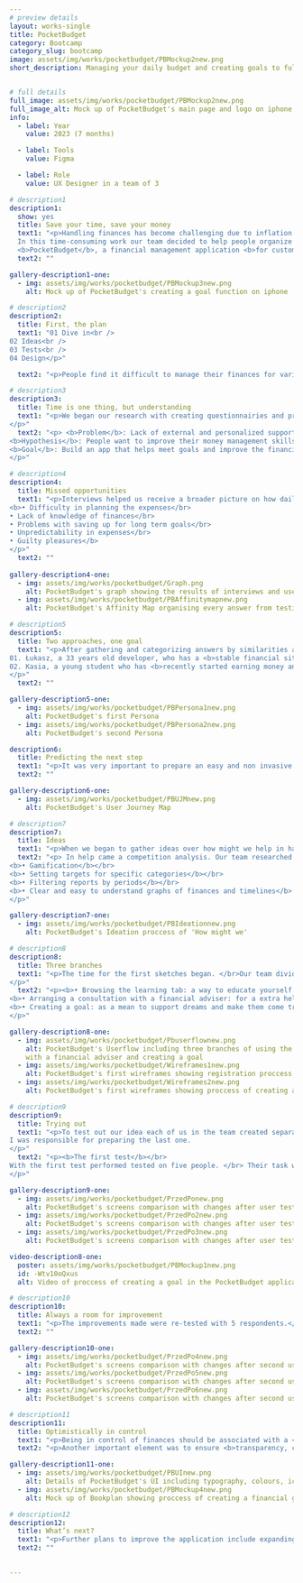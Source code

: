 ```yaml
---
# preview details
layout: works-single
title: PocketBudget
category: Bootcamp
category_slug: bootcamp
image: assets/img/works/pocketbudget/PBMockup2new.png
short_description: Managing your daily budget and creating goals to fulfill your dreams


# full details
full_image: assets/img/works/pocketbudget/PBMockup2new.png
full_image_alt: Mock up of PocketBudget's main page and logo on iphone
info:
  - label: Year
    value: 2023 (7 months)

  - label: Tools
    value: Figma

  - label: Role
    value: UX Designer in a team of 3

# description1
description1:
  show: yes
  title: Save your time, save your money
  text1: "<p>Handling finances has become challenging due to inflation. </br>
  In this time-consuming work our team decided to help people organize their budget better. </br></br>
  <b>PocketBudget</b>, a financial management application <b>for customers who have difficulty controlling their budget and want to improve it.</b> </p>"
  text2: ""

gallery-description1-one:
  - img: assets/img/works/pocketbudget/PBMockup3new.png
    alt: Mock up of PocketBudget's creating a goal function on iphone

# description2
description2:
  title: First, the plan
  text1: "01 Dive in<br />
02 Ideas<br />
03 Tests<br />
04 Design</p>"

  text2: "<p>People find it difficult to manage their finances for various reasons. </br> Many of them arise from the fact that it’s a time-consuming process and pretty monotonous. </br> Not everyone wants to sit down quietly every month and write down all expenses and incomes in an Excel sheet table. </br></p>"

# description3
description3:
  title: Time is one thing, but understanding
  text1: "<p>We began our research with creating questionnairies and preparing for interviews. From our seven meetings face to face and a review of money saving and tracking applications,</br> we concluded that people don’t know where to get knowledge from when it comes to better understanding of their finances.</br> The applications we analyzed didn’t offer user support, nor did they provide education on this topic. </br></br>This led us to form the basis of our hypothesis.
</p>"
  text2: "<p> <b>Problem</b>: Lack of external and personalized support from financial applications.</br></br>
<b>Hypothesis</b>: People want to improve their money management skills and understand money management better.</br></br>
<b>Goal</b>: Build an app that helps meet goals and improve the financial management process while educating the user.
</p>"

# description4
description4:
  title: Missed opportunities
  text1: "<p>Interviews helped us receive a broader picture on how daily management of finances looks like.</br> Our main goal was to understand what problems were encountered, </br> what influenced the daily choices and what would help us all be more content with our budget.</br></br> The response was strikingly similar from a person to a person interviewed. </br> Results of the interviews showed that main cause of dissatisfaction were:</br></br>
<b>• Difficulty in planning the expenses</br>
• Lack of knowledge of finances</br>
• Problems with saving up for long term goals</br>
• Unpredictability in expenses</br>
• Guilty pleasures</b>
</p>"
  text2: ""
  
gallery-description4-one:
  - img: assets/img/works/pocketbudget/Graph.png
    alt: PocketBudget's graph showing the results of interviews and user's main problems with saving up money
  - img: assets/img/works/pocketbudget/PBAffinitymapnew.png
    alt: PocketBudget's Affinity Map organising every answer from testing to a separate category

# description5
description5:
  title: Two approaches, one goal
  text1: "<p>After gathering and categorizing answers by similarities and shared needs and concerns we began to notice two forming approaches.</br> Therefore, in the conducted interviews, we identified <b>two main personas</b>.</br></br>
01. Łukasz, a 33 years old developer, who has a <b>stable financial situation</b> and is interested in <b>optimizing their budget management.</b></br></br>
02. Kasia, a young student who has <b>recently started earning money and has little financial awareness or discipline</b>. However, is willing to save money regularly.
</p>"
  text2: ""

gallery-description5-one:
  - img: assets/img/works/pocketbudget/PBPersona1new.png 
    alt: PocketBudget's first Persona
  - img: assets/img/works/pocketbudget/PBPersona2new.png
    alt: PocketBudget's second Persona

description6:
  title: Predicting the next step
  text1: "<p>It was very important to prepare an easy and non invasive way to encourage trying a new way of balancing finances.</br></br> In a User Journey Map our team envisaged a path of app download, setup, use and loyalty.</br> We tried to <b>find the points at which something could go wrong and find optimal solutions</b> such as minimising user control and being able to individualize information in terms of user preferences. In order to trust an application more, our team minimazed required input on personal information since no one is likely to give away too many private details. </p>"
  text2: ""

gallery-description6-one:
  - img: assets/img/works/pocketbudget/PBUJMnew.png
    alt: PocketBudget's User Journey Map

# description7
description7:
  title: Ideas
  text1: "<p>When we began to gather ideas over how might we help in having more control over finances, we found many new, interesting ideas that would not only create solutions for the analytics of incomes and expenses in the application, but also develop the educational and supportive side of it. </p>"
  text2: "<p> In help came a competition analysis. Our team researched seven applications including: MoneyLover, Money Manager, Monefy, Mój skarbiec, Spendee budget, Money Tracker and Revolut. Their common <b>main function was to control and analyze expenses</b>.</br> From the analysis we identified few the most important and useful ideas, which help staying on track in an engaging way, such as: </br></br>
<b>• Gamification</b></br>
<b>• Setting targets for specific categories</b></br>
<b>• Filtering reports by periods</b></br>
<b>• Clear and easy to understand graphs of finances and timelines</b>
</p>"

gallery-description7-one:
  - img: assets/img/works/pocketbudget/PBIdeationnew.png
    alt: PocketBudget's Ideation proccess of 'How might we' 

# description8
description8:
  title: Three branches
  text1: "<p>The time for the first sketches began. </br>Our team divided work into three key branches of solutions.</br> With that we created the main user flow, including registration, configuration and entry of basic parameters and most importantly:<br> three main paths <b>as means to provide a broad horizon for the user in strengthening their knowledge and control over finances</b>:
</p>"
  text2: "<p><b>• Browsing the learning tab: a way to educate yourself in fun, engaging way</b></br>
<b>• Arranging a consultation with a financial adviser: for a extra help from professionals </b></br>
<b>• Creating a goal: as a mean to support dreams and make them come true</b></br>
</p>"

gallery-description8-one:
  - img: assets/img/works/pocketbudget/Pbuserflownew.png 
    alt: PocketBudget's Userflow including three branches of using the application: browsing learning tab, arranging a consultation   
    with a financial adviser and creating a goal
  - img: assets/img/works/pocketbudget/Wireframes1new.png 
    alt: PocketBudget's first wireframes showing registration proccess and questionnaire about financial habits
  - img: assets/img/works/pocketbudget/Wireframes2new.png
    alt: PocketBudget's first wireframes showing proccess of creating a financial goal 

# description9
description9:
  title: Trying out
  text1: "<p>To test out our idea each of us in the team created separate wireframes for the three main functionalities:</br> browsing <b>through education tab, making an appointment with financial consultant and creating a goal.</b></br></br>
I was responsible for preparing the last one.
</p>"
  text2: "<p><b>The first test</b></br>
With the first test performed tested on five people. </br> Their task was to:</br></br> <b>1. Make an appointment with a financial consultant</br> 2. Browse the knowledge tab and take a quiz</br> 3. Create a saving up goal</b></br></br> During the test many issues emerged that were not clear to the users, they gave us many ideas and solutions.</br> Many of these were duplicated and gave us ideas for improvements. Some of the changes include: creating separate icon for goal making, correcting readibility, improving the flow of a goal making proccess. 
</p>"

gallery-description9-one:
  - img: assets/img/works/pocketbudget/PrzedPonew.png 
    alt: PocketBudget's screens comparison with changes after user testing 1 
  - img: assets/img/works/pocketbudget/PrzedPo2new.png 
    alt: PocketBudget's screens comparison with changes after user testing 2
  - img: assets/img/works/pocketbudget/PrzedPo3new.png
    alt: PocketBudget's screens comparison with changes after user testing 3

video-description8-one:
  poster: assets/img/works/pocketbudget/PBMockup1new.png
  id: -Wtv10oQxus
  alt: Video of proccess of creating a goal in the PocketBudget application

# description10
description10:
  title: Always a room for improvement
  text1: "<p>The improvements made were re-tested with 5 respondents.</br> After the second round of testing, we prepared a short list of suggested changes,</br> including the addition of personalised advice, new step, simplifying the language of interface.</p>"
  text2: ""

gallery-description10-one:
  - img: assets/img/works/pocketbudget/PrzedPo4new.png 
    alt: PocketBudget's screens comparison with changes after second user testing 1
  - img: assets/img/works/pocketbudget/PrzedPo5new.png 
    alt: PocketBudget's screens comparison with changes after second user testing 2
  - img: assets/img/works/pocketbudget/PrzedPo6new.png
    alt: PocketBudget's screens comparison with changes after second user testing 3

# description11
description11:
  title: Optimistically in control 
  text1: "<p>Being in control of finances should be associated with a <b>strong but optimistic</b> approach.</br> We wanted PocketBudget to create a sense of both independence and trust.</p>"
  text2: "<p>Another important element was to ensure <b>transparency, cleanliness and a modernist look</b> for easy day-to-day financial management.</p>"

gallery-description11-one:
  - img: assets/img/works/pocketbudget/PBUInew.png 
    alt: Details of PocketBudget's UI including typography, colours, icons
  - img: assets/img/works/pocketbudget/PBMockup4new.png
    alt: Mock up of Bookplan showing proccess of creating a financial goal

# description12
description12:
  title: What’s next?
  text1: "<p>Further plans to improve the application include expanding the package of long-term plans to include family members or friends, further developing the avatar function using AI and enriching the tab with educational content.</p>"
  text2: ""

    
---
```

